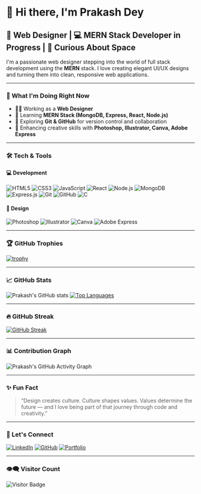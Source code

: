 # 👋 Hi there, I'm Prakash Dey

## 🎨 Web Designer | 💻 MERN Stack Developer in Progress | 🌌 Curious About Space

I'm a passionate web designer stepping into the world of full stack development using the **MERN** stack. I love creating elegant UI/UX designs and turning them into clean, responsive web applications.

---

### 🚀 What I'm Doing Right Now
- 👨‍💻 Working as a **Web Designer**
- 🌱 Learning **MERN Stack (MongoDB, Express, React, Node.js)**
- 🧠 Exploring **Git & GitHub** for version control and collaboration
- 🎨 Enhancing creative skills with **Photoshop, Illustrator, Canva, Adobe Express**

---

### 🛠️ Tech & Tools

#### 💻 Development
![HTML5](https://img.shields.io/badge/html-E34F26?style=for-the-badge&logo=html5&logoColor=white)
![CSS3](https://img.shields.io/badge/css-1572B6?style=for-the-badge&logo=css3&logoColor=white)
![JavaScript](https://img.shields.io/badge/javascript-F7DF1E?style=for-the-badge&logo=javascript&logoColor=black)
![React](https://img.shields.io/badge/react-61DAFB?style=for-the-badge&logo=react&logoColor=black)
![Node.js](https://img.shields.io/badge/node.js-339933?style=for-the-badge&logo=nodedotjs&logoColor=white)
![MongoDB](https://img.shields.io/badge/mongodb-47A248?style=for-the-badge&logo=mongodb&logoColor=white)
![Express.js](https://img.shields.io/badge/express.js-000000?style=for-the-badge&logo=express&logoColor=white)
![Git](https://img.shields.io/badge/git-F05032?style=for-the-badge&logo=git&logoColor=white)
![GitHub](https://img.shields.io/badge/github-181717?style=for-the-badge&logo=github&logoColor=white)
![C](https://img.shields.io/badge/C-00599C?style=for-the-badge&logo=c&logoColor=white)

#### 🎨 Design
![Photoshop](https://img.shields.io/badge/Photoshop-31A8FF?style=for-the-badge&logo=adobephotoshop&logoColor=white)
![Illustrator](https://img.shields.io/badge/Illustrator-FF9A00?style=for-the-badge&logo=adobeillustrator&logoColor=white)
![Canva](https://img.shields.io/badge/Canva-00C4CC?style=for-the-badge&logo=canva&logoColor=white)
![Adobe Express](https://img.shields.io/badge/Adobe%20Express-FF0000?style=for-the-badge&logo=adobe&logoColor=white)

---

### 🏆 GitHub Trophies

[![trophy](https://github-profile-trophy.vercel.app/?username=prakashdey&theme=radical&no-frame=true&column=6&margin-w=15)](https://github.com/ryo-ma/github-profile-trophy)

---

### 📈 GitHub Stats

![Prakash's GitHub stats](https://github-readme-stats.vercel.app/api?username=prakashdey&show_icons=true&theme=radical)
[![Top Languages](https://github-readme-stats.vercel.app/api/top-langs/?username=prakashdey&layout=compact&theme=radical)](https://github.com/anuraghazra/github-readme-stats)

---

### 🔥 GitHub Streak

[![GitHub Streak](https://streak-stats.demolab.com?user=prakashdey&theme=radical&date_format=M%20j%5B%2C%20Y%5D)](https://git.io/streak-stats)

---

### 📊 Contribution Graph

![Prakash's GitHub Activity Graph](https://github-readme-activity-graph.cyclic.app/graph?username=prakashdey&theme=radical)

---

### ✨ Fun Fact

> “Design creates culture. Culture shapes values. Values determine the future — and I love being part of that journey through code and creativity.”

---

### 🔗 Let's Connect

[![LinkedIn](https://img.shields.io/badge/LinkedIn-blue?style=flat&logo=linkedin&logoColor=white)](https://www.linkedin.com/in/yourprofile)
[![GitHub](https://img.shields.io/badge/GitHub-black?style=flat&logo=github&logoColor=white)](https://github.com/prakashdey)
[![Portfolio](https://img.shields.io/badge/Portfolio-lightgrey?style=flat&logo=google-chrome&logoColor=black)](https://yourportfolio.com)

---

### 👁️‍🗨️ Visitor Count

![Visitor Badge](https://komarev.com/ghpvc/?username=prakashdey&label=Visitors&color=blue&style=flat)
